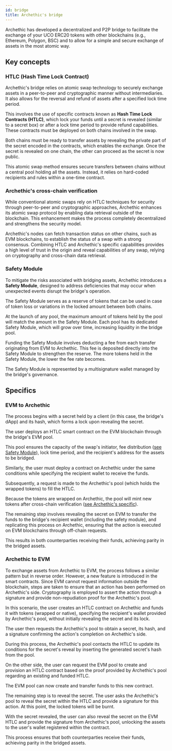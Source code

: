 ```yaml
---
id: bridge
title: Archethic's bridge
---
```


Archethic has developed a decentralized and P2P bridge to facilitate the exchange of your UCO ERC20 tokens with other blockchains (e.g., Ethereum, Polygon, BSC) and to allow for a simple and secure exchange of assets in the most atomic way.

## Key concepts

### HTLC (Hash Time Lock Contract)

Archethic's bridge relies on atomic swap technology to securely exchange assets in a peer-to-peer and cryptographic manner without intermediaries. It also allows for the reversal and refund of assets after a specified lock time period.

This involves the use of specific contracts known as **Hash Time Lock Contracts (HTLC)**, which lock your funds until a secret is revealed (similar to a secret box) or after a lock time period to provide refund capabilities. These contracts must be deployed on both chains involved in the swap.

Both chains must be ready to transfer assets by revealing the private part of the secret encoded in the contracts, which enables the exchange. Once the secret is revealed on one chain, the other can proceed as the secret is now public.

This atomic swap method ensures secure transfers between chains without a central pool holding all the assets. Instead, it relies on hard-coded recipients and rules within a one-time contract.

### Archethic's cross-chain verification

While conventional atomic swaps rely on HTLC techniques for security through peer-to-peer and cryptographic approaches, Archethic enhances its atomic swap protocol by enabling data retrieval outside of the blockchain. This enhancement makes the process completely decentralized and strengthens the security model.

Archethic's nodes can fetch transaction status on other chains, such as EVM blockchains, to establish the status of a swap with a strong consensus. 
Combining HTLC and Archethic's specific capabilities provides a high level of trust in the origin and reveal capabilities of any swap, relying on cryptography and cross-chain data retrieval.

### Safety Module

To mitigate the risks associated with bridging assets, Archethic introduces a **Safety Module**, designed to address deficiencies that may occur when unexpected events disrupt the bridge's operation.

The Safety Module serves as a reserve of tokens that can be used in case of token loss or variations in the locked amount between both chains. 

At the launch of any pool, the maximum amount of tokens held by the pool will match the amount in the Safety Module. Each pool has its dedicated Safety Module, which will grow over time, increasing liquidity in the bridge pool.

Funding the Safety Module involves deducting a fee from each transfer originating from EVM to Archethic. This fee is deposited directly into the Safety Module to strengthen the reserve. The more tokens held in the Safety Module, the lower the fee rate becomes. 

The Safety Module is represented by a multisignature wallet managed by the bridge's governance.

## Specifics

### EVM to Archethic

The process begins with a secret held by a client (in this case, the bridge's dApp) and its hash, which forms a lock upon revealing the secret. 

The user deploys an HTLC smart contract on the EVM blockchain through the bridge's EVM pool.

 This pool ensures the capacity of the swap's initiator, fee distribution ([see Safety Module](#safety-module)), lock time period, and the recipient's address for the assets to be bridged.

Similarly, the user must deploy a contract on Archethic under the same conditions while specifying the recipient wallet to receive the funds. 

Subsequently, a request is made to the Archethic's pool (which holds the wrapped tokens) to fill the HTLC.

Because the tokens are wrapped on Archethic, the pool will mint new tokens after cross-chain verification ([see Archethic's specific](#archethics-cross-chain-verification)).

The remaining step involves revealing the secret on EVM to transfer the funds to the bridge's recipient wallet (including the safety module), and replicating this process on Archethic, ensuring that the action is executed on EVM blockchains through off-chain requests.

This results in both counterparties receiving their funds, achieving parity in the bridged assets.


### Archethic to EVM 

To exchange assets from Archethic to EVM, the process follows a similar pattern but in reverse order.
However, a new feature is introduced in the smart contracts. Since EVM cannot request information outside the blockchain, steps are taken to ensure that an action has been performed on Archethic's side. Cryptography is employed to assert the action through a signature and provide non-repudiation proof for the Archethic's pool.

In this scenario, the user creates an HTLC contract on Archethic and funds it with tokens (wrapped or native), specifying the recipient's wallet provided by Archethic's pool, without initially revealing the secret and its lock.

The user then requests the Archethic's pool to obtain a secret, its hash, and a signature confirming the action's completion on Archethic's side.

During this process, the Archethic's pool contacts the HTLC to update its conditions for the secret's reveal by inserting the generated secret's hash from the pool.

On the other side, the user can request the EVM pool to create and provision an HTLC contract based on the proof provided by Archethic's pool regarding an existing and funded HTLC.

The EVM pool can now create and transfer funds to this new contract.

The remaining step is to reveal the secret. The user asks the Archethic's pool to reveal the secret within the HTLC and provide a signature for this action. At this point, the locked tokens will be burnt. 

With the secret revealed, the user can also reveal the secret on the EVM HTLC and provide the signature from Archethic's pool, unlocking the assets to the user's wallet registered within the contract.

This process ensures that both counterparties receive their funds, achieving parity in the bridged assets.
